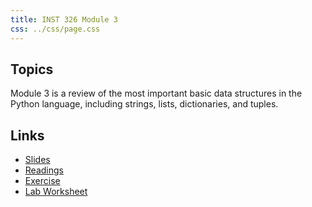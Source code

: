 ```yaml
---
title: INST 326 Module 3
css: ../css/page.css
---
```


## Topics

Module 3 is a review of the most important basic data structures in the Python language, including strings, lists, dictionaries, and tuples.

## Links

- [Slides](slides.html)
- [Readings](readings.html)
- [Exercise](exercise)
- [Lab Worksheet](lab)
